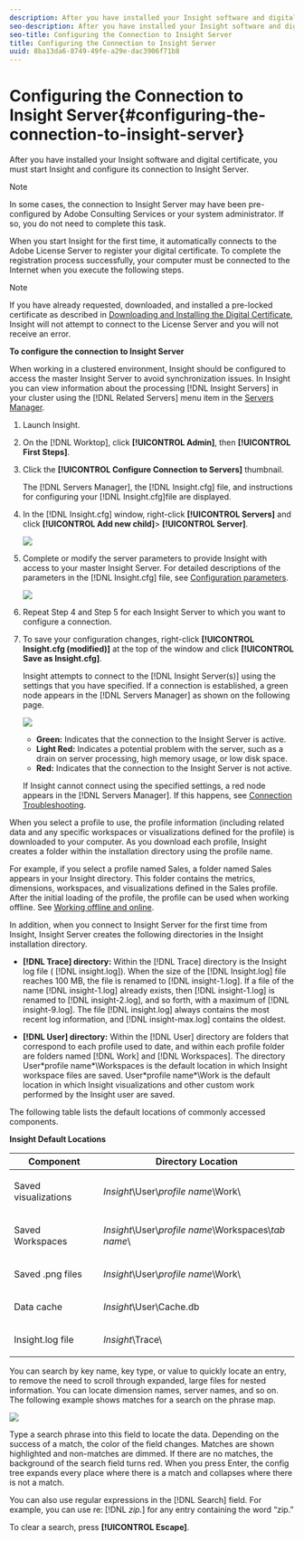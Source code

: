```yaml
---
description: After you have installed your Insight software and digital certificate, you must start Insight and configure its connection to Insight Server.
seo-description: After you have installed your Insight software and digital certificate, you must start Insight and configure its connection to Insight Server.
seo-title: Configuring the Connection to Insight Server
title: Configuring the Connection to Insight Server
uuid: 8ba13da6-8749-49fe-a29e-dac3906f71b8
---
```


# Configuring the Connection to Insight Server{#configuring-the-connection-to-insight-server}

After you have installed your Insight software and digital certificate, you must start Insight and configure its connection to Insight Server.

>[!NOTE]
>
>In some cases, the connection to Insight Server may have been pre-configured by Adobe Consulting Services or your system administrator. If so, you do not need to complete this task.

When you start Insight for the first time, it automatically connects to the Adobe License Server to register your digital certificate. To complete the registration process successfully, your computer must be connected to the Internet when you execute the following steps.

>[!NOTE]
>
>If you have already requested, downloaded, and installed a pre-locked certificate as described in [Downloading and Installing the Digital Certificate](../../../home/c-install-insight/install-setup/c-dgtl-crtf.md#topic-fed3b44e472c4e4ca6dd5852af14cdb9), Insight will not attempt to connect to the License Server and you will not receive an error.

**To configure the connection to Insight Server**

When working in a clustered environment, Insight should be configured to access the master Insight Server to avoid synchronization issues. In Insight you can view information about the processing [!DNL Insight Servers] in your cluster using the [!DNL Related Servers] menu item in the [Servers Manager](https://marketing.adobe.com/resources/help/en_US/insight/client/c_svrs_mgr.html).

1. Launch Insight. 
1. On the [!DNL Worktop], click **[!UICONTROL Admin]**, then **[!UICONTROL First Steps]**. 

1. Click the **[!UICONTROL Configure Connection to Servers]** thumbnail.

   The [!DNL Servers Manager], the [!DNL Insight.cfg] file, and instructions for configuring your [!DNL Insight.cfg]file are displayed. 

1. In the [!DNL Insight.cfg] window, right-click **[!UICONTROL Servers]** and click **[!UICONTROL Add new child]**> **[!UICONTROL Server]**.

   ![](assets/cfg_Workstation_AddChild.png)

1. Complete or modify the server parameters to provide Insight with access to your master Insight Server. For detailed descriptions of the parameters in the [!DNL Insight.cfg] file, see [Configuration parameters](https://marketing.adobe.com/resources/help/en_US/insight/client/c_insght_config_param.html).

   ![](assets/cfg_Workstation_AddServer.png)

1. Repeat Step 4 and Step 5 for each Insight Server to which you want to configure a connection. 
1. To save your configuration changes, right-click **[!UICONTROL Insight.cfg (modified)]** at the top of the window and click **[!UICONTROL Save as Insight.cfg]**.

   Insight attempts to connect to the [!DNL Insight Server(s)] using the settings that you have specified. If a connection is established, a green node appears in the [!DNL Servers Manager] as shown on the following page.

   ![](assets/vis_SysStat_RedGreenDots.png)

    * **Green:** Indicates that the connection to the Insight Server is active. 
    * **Light Red:** Indicates a potential problem with the server, such as a drain on server processing, high memory usage, or low disk space. 
    * **Red:** Indicates that the connection to the Insight Server is not active.

   If Insight cannot connect using the specified settings, a red node appears in the [!DNL Servers Manager]. If this happens, see [Connection Troubleshooting](../../../home/c-install-insight/install-setup/t-conn-trbsh.md#task-034e588c5ce04c4a8f6d0097364d3b2b).

<!--
c_dir_crt_setup.xml
-->

When you select a profile to use, the profile information (including related data and any specific workspaces or visualizations defined for the profile) is downloaded to your computer. As you download each profile, Insight creates a folder within the installation directory using the profile name.

For example, if you select a profile named Sales, a folder named Sales appears in your Insight directory. This folder contains the metrics, dimensions, workspaces, and visualizations defined in the Sales profile. After the initial loading of the profile, the profile can be used when working offline. See [Working offline and online](https://marketing.adobe.com/resources/help/en_US/insight/client/c_off_on.html).

In addition, when you connect to Insight Server for the first time from Insight, Insight Server creates the following directories in the Insight installation directory.

* **[!DNL Trace] directory:** Within the [!DNL Trace] directory is the Insight log file ( [!DNL insight.log]). When the size of the [!DNL Insight.log] file reaches 100 MB, the file is renamed to [!DNL insight-1.log]. If a file of the name [!DNL insight-1.log] already exists, then [!DNL insight-1.log] is renamed to [!DNL insight-2.log], and so forth, with a maximum of [!DNL insight-9.log]. The file [!DNL insight.log] always contains the most recent log information, and [!DNL insight-max.log] contains the oldest. 

* **[!DNL User] directory:** Within the [!DNL User] directory are folders that correspond to each profile used to date, and within each profile folder are folders named [!DNL Work] and [!DNL Workspaces]. The directory User\*profile name*\Workspaces is the default location in which Insight workspace files are saved. User\*profile name*\Work is the default location in which Insight visualizations and other custom work performed by the Insight user are saved.

The following table lists the default locations of commonly accessed components.

<table id="table_0254A8C25AF5400F89F87A242746D07E"> 
 <desc>
  <b>Insight Default Locations </b> 
 </desc> 
 <thead> 
  <tr> 
   <th colname="col1" class="entry"> Component </th> 
   <th colname="col2" class="entry"> Directory Location </th> 
  </tr>
 </thead>
 <tbody> 
  <tr> 
   <td colname="col1"> <p>Saved visualizations </p> </td> 
   <td colname="col2"> <p><i>Insight</i>\User\<i>profile name</i>\Work\ </p> </td> 
  </tr> 
  <tr> 
   <td colname="col1"> <p>Saved <span class="wintitle"> Workspaces</span> </p> </td> 
   <td colname="col2"> <p><i>Insight</i>\User\<i>profile name</i>\Workspaces\<i>tab name</i>\ </p> </td> 
  </tr> 
  <tr> 
   <td colname="col1"> <p>Saved<span class="filepath"> .png</span> files </p> </td> 
   <td colname="col2"> <p><i>Insight</i>\User\<i>profile name</i>\Work\ </p> </td> 
  </tr> 
  <tr> 
   <td colname="col1"> <p>Data cache </p> </td> 
   <td colname="col2"> <p><i>Insight</i>\User\Cache.db </p> </td> 
  </tr> 
  <tr> 
   <td colname="col1"> <p><span class="filepath"> Insight.log</span> file </p> </td> 
   <td colname="col2"> <p><i>Insight</i>\Trace\ </p> </td> 
  </tr> 
 </tbody> 
</table>

<!--
c_config_file_ent.xml
-->

You can search by key name, key type, or value to quickly locate an entry, to remove the need to scroll through expanded, large files for nested information. You can locate dimension names, server names, and so on. The following example shows matches for a search on the phrase map.

![](assets/cfg_search.PNG)

Type a search phrase into this field to locate the data. Depending on the success of a match, the color of the field changes. Matches are shown highlighted and non-matches are dimmed. If there are no matches, the background of the search field turns red. When you press Enter, the config tree expands every place where there is a match and collapses where there is not a match.

You can also use regular expressions in the [!DNL Search] field. For example, you can use re: [!DNL *zip.*] for any entry containing the word “zip.”

To clear a search, press **[!UICONTROL Escape]**. 
